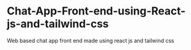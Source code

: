 # Chat-App-Front-end-using-React-js-and-tailwind-css
Web based chat app front end made using react js and tailwind css
